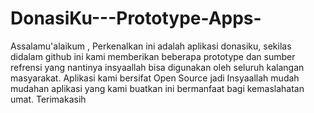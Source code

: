 # DonasiKu---Prototype-Apps-
Assalamu'alaikum , Perkenalkan ini adalah aplikasi donasiku, sekilas didalam github ini kami memberikan beberapa prototype dan sumber refrensi yang nantinya insyaallah bisa digunakan oleh seluruh kalangan masyarakat. Aplikasi kami bersifat Open Source jadi Insyaallah mudah mudahan aplikasi yang kami buatkan ini bermanfaat bagi kemaslahatan umat. Terimakasih
